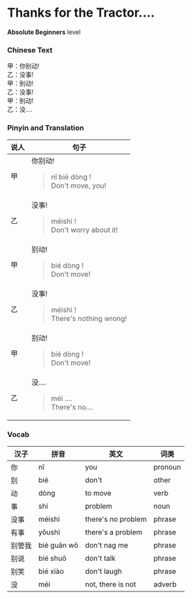 # Thanks for the Tractor....
**Absolute Beginners** level
### Chinese Text
甲：你别动!<br />乙：没事!<br />甲：别动!<br />乙：没事!<br />甲：别动!<br />乙：没....

### Pinyin and Translation
|说人|句子|
|----|----|
|甲|你别动!<blockquote>nǐ bié dòng !<br />Don't move, you!</blockquote>|
|乙|没事!<blockquote>méishì !<br />Don't worry about it!</blockquote>|
|甲|别动!<blockquote>bié dòng !<br />Don't move!</blockquote>|
|乙|没事!<blockquote>méishì !<br />There's nothing wrong!</blockquote>|
|甲|别动!<blockquote>bié dòng !<br />Don't move!</blockquote>|
|乙|没....<blockquote>méi ....<br />There's no....</blockquote>|
### Vocab
|汉子|拼音|英文|词类|
|----|----|----|----|
|你|nǐ|you|pronoun|
|别|bié|don't|other|
|动|dòng|to move|verb|
|事|shì|problem|noun|
|没事|méishì|there's no problem|phrase|
|有事|yǒushì|there's a problem|phrase|
|别管我|bié guǎn wǒ|don't nag me|phrase|
|别说|bié shuō|don't talk|phrase|
|别笑|bié xiào|don't laugh|phrase|
|没|méi|not, there is not|adverb|